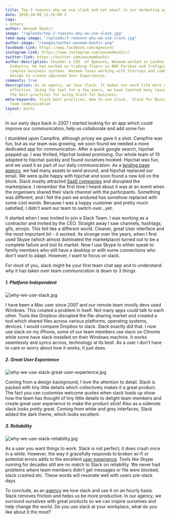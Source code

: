 ```yaml
---
title: Top 3 reasons why we use slack and not email in our marketing agency
date: 2018-10-09 12:16:00 Z
tags:
- others
author: Waseem Bashir
image: "/uploads/top-3-reasons-why-we-use-slack.jpg"
take-away-image: "/uploads/3-reasons-why-we-use-slack.jpg"
author-image: "/images/author-waseem-bashir.png"
facebook-link: https://www.facebook.com/Apexure/
instagram-link: https://www.instagram.com/waseembashir/
twitter-link: https://twitter.com/waseembashir
author-description: Founder & CEO  of Apexure, Waseem worked in London’s Financial
  Industry. He has worked on trading floors in BNP Paribas and Trafigura, developing
  complex business systems. Waseem loves working with Startups and combines data and
  design to create improved User Experiences.
comments: true
description: As an agency, we love Slack. It makes our work life more manageable and
  effective. Using the tool for a few years, we have learned many lessons and share
  the best practices for using Slack for business.
meta-keywords: Slack best practices, How to use slack,  Slack for Business, Slack
  team communication
layout: posts
---
```


In our early days back in 2007 I started looking for an app which could improve our communication, help us collaborate and add some fun

I stumbled upon Campfire, although pricey we gave it a shot. Campfire was fun, but as our team was growing, we soon found we needed a more dedicated app for communication. After a quick google search, hipchat popped up. I was thrilled, Hipchat looked promising. Our whole team of 10 adapted to hipchat quickly and found ourselves hooked.  Hipchat was fun, and we used it as part of our daily communication. As a [landing page agency](https://www.apexure.com/web-design-essex-london), we had many assets to send around, and hipchat replaced our email. We were quite happy with hipchat and soon found a new kid on the block. Slack mostly attracted [SaaS companies](https://www.apexure.com/saas-landing-page/) and disrupted the marketplace. I remember the first time I heard about it was at an event when the organisers shared their slack channel with the participants. Something was different, and I felt the pain we endured has somehow replaced with some cool words. Because I was a happy customer and pretty much satisfied, I didn't want our team to switch over...yet.

It started when I was invited to join a Slack Team. I was working as a contractor and invited by the CEO. Straight away I saw channels, hashtags, gifs, emojis. This felt like a different world. Cleaner, great User interface and the most important bit - it worked. Its strange over the years, when I first used Skype (which almost dominated the marketplace) turned out to be a complete failure and lost its market. Now I use Skype to either speak to family members who still have a desktop or with some connections who don't want to adapt. However, I want to focus on slack.

For most of you, slack might be your first team chat app and to understand why it has taken over team communication is down to 3 things.

##### 1. Platform Independent

![why-we-use-slack.jpg](/uploads/why-we-use-slack.jpg)

I have been a Mac user since 2007 and our remote team mostly devs used Windows. This created a problem in itself. Not many apps could talk to each other. Tools like Dropbox disrupted the file-sharing market and created a tool which shared files across various platforms, operating systems, devices. I would compare Dropbox to slack. Slack exactly did that. I now use slack on my iPhone, some of our team members use slack on Chrome while some have slack installed on their Windows machine. It works seamlessly and syncs across, technology at its best. As a user I don't have to care or worry about how it works, it just does.

##### 2. Great User Experience

![why-we-use-slack-great-user-experience.jpg](/uploads/why-we-use-slack-great-user-experience.jpg)

Coming from a design background, I love the attention to detail. Slack is packed with tiny little details which collectively makes it a great product. The fact you can customise welcome quotes when slack loads up show how the team has thought of tiny little details to delight team members and create great user experience to make the product stick! Also as a sidenote slack looks pretty great. Coming from white and grey interfaces, Slack added the dark theme, which looks excellent.

##### 3. Reliability

![why-we-use-slack-reliability.jpg](/uploads/why-we-use-slack-reliability.jpg)

As a user you want things to work. Slack is not perfect; it does crash once in a while. However, the way it gracefully responds to broken wi-fi or potential errors adds to the excellent [user experience](https://www.apexure.com/unbounce-landing-page-designer/). Tools like Skype running for decades still are no match to Slack on reliability. We never had problems where team members didn't get messages or file were blocked, slack crashed etc. These words will resonate well with users pre-slack days.

To conclude, as an [agency](https://www.apexure.com/web-design-essex-london) we love slack and use it on an hourly basis. Slack removes friction and helps us be more productive. In our agency, we surround ourselves with great products so we can inspire ourselves and help change the world. Do you use slack at your workplace, what do you like about it the most?